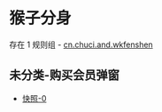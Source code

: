 # 猴子分身

存在 1 规则组 - [cn.chuci.and.wkfenshen](/src/apps/cn.chuci.and.wkfenshen.ts)

## 未分类-购买会员弹窗

- [快照-0](https://i.gkd.li/i/13226988)
